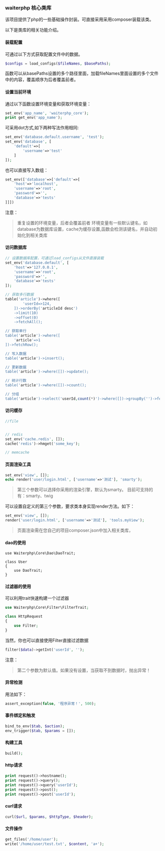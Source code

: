 ### waiterphp 核心类库

该项目提供了php的一些基础操作封装。可直接采用采用composer装载该类。

以下是类库的相关功能介绍。

#### 装载配置
可通过以下方式获取配置文件中的数据。
```php
$configs = load_configs($fileNames, $basePaths);
```
函数可以从basePaths设置的多个路径里面，加载fileNames里面设置的多个文件中的内容，覆盖顺序为后者覆盖前者。


#### 设置当前环境
通过以下函数设置环境变量和获取环境变量：
```php
set_env('app_name', 'waiterphp_core');
print get_env('app_name');
```

 可采用dot方式,如下两种写法作用相同:
 
```php
set_env('database.default.username', 'test');
set_env('database', [
	'default'=>[
		'username'=>'test'
	]
]);
```
也可以直接写入数组：
```php
set_env(['database'=>['default'=>[
	'host'=>'localhost',
	'username'=>'root',
	'password'=>'',
	'database'=>'tests'
]]])
```
注意：
> 重复设置的环境变量，后者会覆盖前者
> 环境变量有一些默认键名，如database为数据库设置，cache为缓存设置,函数会检测该键名，并自动初始化到相关类库


#### 访问数据库

```php
// 设置数据库配置，可通过load_configs从文件直接装载
set_env('database.default', [
	'host'=>'127.0.0.1', 
	'username'=>'root', 
	'password'=>'', 
	'database'=>'tests'
]);

// 获取多行数据
table('article')->where([
		'userId=>124,
	])->orderBy('articleId desc')
	->limit(10)
	->offset(0)
	->fetchAll();

// 获取单行
table('article')->where([
	'article'=>1
])->fetchRow();

// 写入数据
table('article')->insert();

// 更新数据
table('article')->where([])->update();

// 统计行数
table('article')->where([])->count();

// 分组
table('article')->select('userId,count(*)')->where([])->groupBy('')->fetchAll();
```
#### 访问缓存

```php
//file


// redis
set_env('cache.redis', []);
cache('redis')->hmget('some_key');

// memcache

```

#### 页面渲染工具
```php
set_env('view', []);
echo render('user/login.html', ['username'=>'测试'], 'smarty');
```
> 第三个参数可以选择你采用的渲染引擎，默认为smarty。
> 目前可支持的有：smarty、twig

可以设置自定义的第三个参数，要求类本身实现render方法。如下：
```php
set_env('view', []);
render('user/login.html', ['username'=>'测试'], 'tools.myView');
```

> 页面渲染需在您自己的项目composer.json中加入相关类库，

#### dao的使用
```
use Waiterphp\Core\Dao\DaoTrait;

class User
{
	use DaoTrait;
}
```

#### 过滤器的使用
可以利用trait快速构建一个过滤器
```php
use Waiterphp\Core\Filter\FilterTrait;

class HttpRequest
{
	use Filter;
}
```
当然，你也可以直接使用Filter直接过滤数据
```php
filter($data)->getInt('userId', '');
```
注意：
>  第二个参数为默认值。如果没有设置，当获取不到数据时，抛出异常！

#### 异常检测
用法如下：
```php
assert_exception(false, '程序异常！', 500);
```
#### 事件绑定和触发
```php
bind_to_env($tab, $action);
env_trigger($tab, $params = []);
```
#### 构建工具
```php
build();
```

#### http请求

```php
print request()->hostname();
print request()->query();
print request()->query('userId');
print request()->post();
print request()->post('userId');
```

#### curl请求

```php
curl($url, $params, $httpType, $header);
```

#### 文件操作
```php
get_files('/home/user');
write('/home/user/test.txt', $content, 'a+');
```